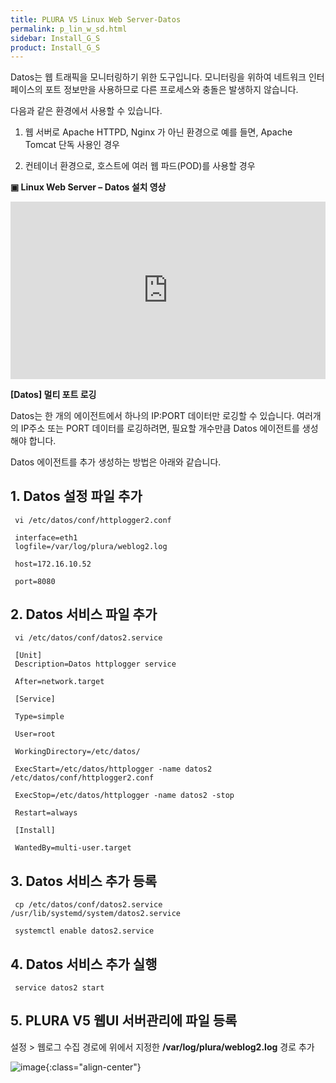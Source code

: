 ```yaml
---
title: PLURA V5 Linux Web Server-Datos
permalink: p_lin_w_sd.html
sidebar: Install_G_S
product: Install_G_S
---
```


Datos는 웹 트래픽을 모니터링하기 위한 도구입니다.
모니터링을 위하여 네트워크 인터페이스의 포트 정보만을 사용하므로 다른 프로세스와 충돌은 발생하지 않습니다.

다음과 같은 환경에서 사용할 수 있습니다.

1) 웹 서버로 Apache HTTPD, Nginx 가 아닌 환경으로 예를 들면, Apache Tomcat 단독 사용인 경우

2) 컨테이너 환경으로, 호스트에 여러 웹 파드(POD)를 사용할 경우

__▣ Linux Web Server – Datos 설치 영상__

<style>.embed-container { position: relative; padding-bottom: 56.25%; height: 0; overflow: hidden; max-width: 100%; } .embed-container iframe, .embed-container object, .embed-container embed { position: absolute; top: 0; left: 0; width: 100%; height: 100%; }</style><div class='embed-container'><iframe src='https://www.youtube.com/embed/TqDUR002tt0' frameborder='0' allowfullscreen></iframe></div>

__[Datos] 멀티 포트 로깅__

Datos는 한 개의 에이전트에서 하나의 IP:PORT 데이터만 로깅할 수 있습니다.
여러개의 IP주소 또는 PORT 데이터를 로깅하려면, 필요할 개수만큼 Datos 에이전트를 생성해야 합니다.

Datos 에이전트를 추가 생성하는 방법은 아래와 같습니다.

## 1. Datos 설정 파일 추가

     vi /etc/datos/conf/httplogger2.conf

     interface=eth1
     logfile=/var/log/plura/weblog2.log

     host=172.16.10.52

     port=8080

## 2. Datos 서비스 파일 추가
     vi /etc/datos/conf/datos2.service

     [Unit]
     Description=Datos httplogger service

     After=network.target

     [Service]

     Type=simple

     User=root

     WorkingDirectory=/etc/datos/

     ExecStart=/etc/datos/httplogger -name datos2 /etc/datos/conf/httplogger2.conf

     ExecStop=/etc/datos/httplogger -name datos2 -stop

     Restart=always

     [Install]

     WantedBy=multi-user.target

## 3. Datos 서비스 추가 등록

     cp /etc/datos/conf/datos2.service /usr/lib/systemd/system/datos2.service

     systemctl enable datos2.service

## 4. Datos 서비스 추가 실행
     
     service datos2 start

## 5. PLURA V5 웹UI 서버관리에 파일 등록

설정 > 웹로그 수집 경로에 위에서 지정한 __/var/log/plura/weblog2.log__ 경로 추가

![image](/docs/images/Ins_G/Linux_WebServer_Datos/webserver_datos.png){:class="align-center"}